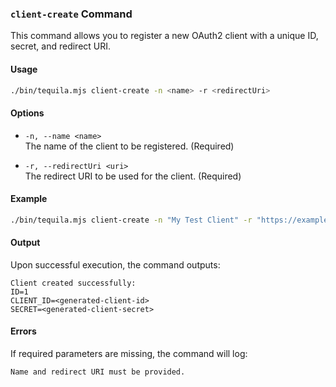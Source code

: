 ### `client-create` Command

This command allows you to register a new OAuth2 client with a unique ID, secret, and redirect URI.

#### Usage

```bash
./bin/tequila.mjs client-create -n <name> -r <redirectUri>
```

#### Options

- `-n, --name <name>`  
  The name of the client to be registered. (Required)

- `-r, --redirectUri <uri>`  
  The redirect URI to be used for the client. (Required)

#### Example

```bash
./bin/tequila.mjs client-create -n "My Test Client" -r "https://example.com/callback"
```

#### Output

Upon successful execution, the command outputs:

```text
Client created successfully:
ID=1
CLIENT_ID=<generated-client-id>
SECRET=<generated-client-secret>
```

#### Errors

If required parameters are missing, the command will log:

```text
Name and redirect URI must be provided.
```

